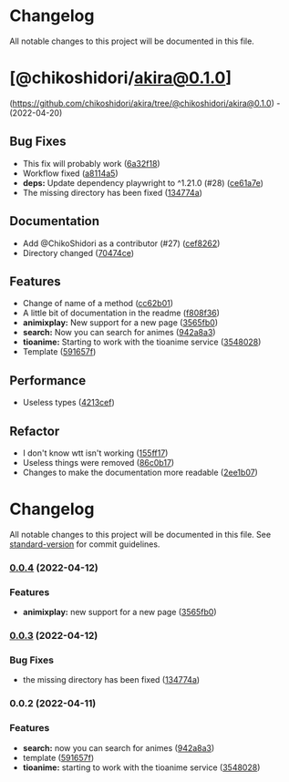 # Changelog
All notable changes to this project will be documented in this file.

# [@chikoshidori/akira@0.1.0]
(https://github.com/chikoshidori/akira/tree/@chikoshidori/akira@0.1.0) - (2022-04-20)

## Bug Fixes

- This fix will probably work ([6a32f18](https://github.com/chikoshidori/akira/commit/6a32f18c7d782473dadca4a0d9046aa24dfb1aad))
- Workflow fixed ([a8114a5](https://github.com/chikoshidori/akira/commit/a8114a5474b677764db3efc3f5966ceff670bac2))
- **deps:** Update dependency playwright to ^1.21.0 (#28) ([ce61a7e](https://github.com/chikoshidori/akira/commit/ce61a7e5997da49ed084ef9efc707e0c5be717dd))
- The missing directory has been fixed ([134774a](https://github.com/chikoshidori/akira/commit/134774ad2def838041d52a62952fd7029cb2c5ea))

## Documentation

- Add @ChikoShidori as a contributor (#27) ([cef8262](https://github.com/chikoshidori/akira/commit/cef8262bc0afbeca0f053a902e42dde835fedfc3))
- Directory changed ([70474ce](https://github.com/chikoshidori/akira/commit/70474ce9dd8c1eac00c7dbfea0a4d9820b7e465a))

## Features

- Change of name of a method ([cc62b01](https://github.com/chikoshidori/akira/commit/cc62b018f8e4c9f3a7893f268e16d93dd5e3c436))
- A little bit of documentation in the readme ([f808f36](https://github.com/chikoshidori/akira/commit/f808f3678902d13f816d46c3b1809630c6587a78))
- **animixplay:** New support for a new page ([3565fb0](https://github.com/chikoshidori/akira/commit/3565fb01e428999a580ea079f89f1a9ea68d5c83))
- **search:** Now you can search for animes ([942a8a3](https://github.com/chikoshidori/akira/commit/942a8a305daa1d71f4db16ac0e3a67995867ab9e))
- **tioanime:** Starting to work with the tioanime service ([3548028](https://github.com/chikoshidori/akira/commit/3548028a428a2b2e0cb558c3d8e22bdd6232ac22))
- Template ([591657f](https://github.com/chikoshidori/akira/commit/591657f863b8572ae869af520f41405a435a8a26))

## Performance

- Useless types ([4213cef](https://github.com/chikoshidori/akira/commit/4213cef419716f99f5f891e0c9a6fc5c040663b7))

## Refactor

- I don't know wtt isn't working ([155ff17](https://github.com/chikoshidori/akira/commit/155ff17edea19c50ddb94e249b4aae43c5fde530))
- Useless things were removed ([86c0b17](https://github.com/chikoshidori/akira/commit/86c0b17f14aaa67cad8618964d4a86d1ab6fc176))
- Changes to make the documentation more readable ([2ee1b07](https://github.com/chikoshidori/akira/commit/2ee1b0768f8fa6bbdec486519b5535d2fa7696cc))

# Changelog

All notable changes to this project will be documented in this file. See [standard-version](https://github.com/conventional-changelog/standard-version) for commit guidelines.

### [0.0.4](https://github.com/chikoshidori/akira/compare/v0.0.3...v0.0.4) (2022-04-12)

### Features

-   **animixplay:** new support for a new page ([3565fb0](https://github.com/chikoshidori/akira/commit/3565fb01e428999a580ea079f89f1a9ea68d5c83))

### [0.0.3](https://github.com/chikoshidori/akira/compare/v0.0.2...v0.0.3) (2022-04-12)

### Bug Fixes

-   the missing directory has been fixed ([134774a](https://github.com/chikoshidori/akira/commit/134774ad2def838041d52a62952fd7029cb2c5ea))

### 0.0.2 (2022-04-11)

### Features

-   **search:** now you can search for animes ([942a8a3](https://github.com/chikoshidori/akira/commit/942a8a305daa1d71f4db16ac0e3a67995867ab9e))
-   template ([591657f](https://github.com/chikoshidori/akira/commit/591657f863b8572ae869af520f41405a435a8a26))
-   **tioanime:** starting to work with the tioanime service ([3548028](https://github.com/chikoshidori/akira/commit/3548028a428a2b2e0cb558c3d8e22bdd6232ac22))
